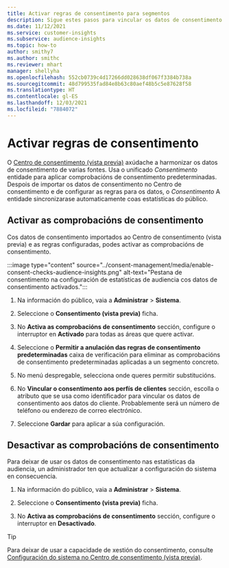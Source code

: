 ```yaml
---
title: Activar regras de consentimento para segmentos
description: Sigue estes pasos para vincular os datos de consentimento e activar as comprobacións de consentimento nas estatísticas da audiencia. Un administrador tamén pode desactivar as comprobacións de consentimento.
ms.date: 11/12/2021
ms.service: customer-insights
ms.subservice: audience-insights
ms.topic: how-to
author: smithy7
ms.author: smithc
ms.reviewer: mhart
manager: shellyha
ms.openlocfilehash: 552cb0739c4d17266dd028638df067f3384b738a
ms.sourcegitcommit: 48d799535fad84e8b63c80aef48b5c5e87628f58
ms.translationtype: HT
ms.contentlocale: gl-ES
ms.lasthandoff: 12/03/2021
ms.locfileid: "7884072"
---
```

# <a name="activate-consent-rules"></a>Activar regras de consentimento

O [Centro de consentimento (vista previa)](../consent-management/overview.md) axúdache a harmonizar os datos de consentimento de varias fontes. Usa o unificado *Consentimento* entidade para aplicar comprobacións de consentimento predeterminadas. Despois de importar os datos de consentimento no Centro de consentimento e de configurar as regras para os datos, o *Consentimento* A entidade sincronizarase automaticamente coas estatísticas do público.

## <a name="enable-consent-checks"></a>Activar as comprobacións de consentimento

Cos datos de consentimento importados ao Centro de consentimento (vista previa) e as regras configuradas, podes activar as comprobacións de consentimento. 

:::image type="content" source="../consent-management/media/enable-consent-checks-audience-insights.png" alt-text="Pestana de consentimento na configuración de estatísticas de audiencia cos datos de consentimento activados.":::

1. Na información do público, vaia a **Administrar** > **Sistema**.

1. Seleccione o **Consentimento (vista previa)** ficha.

1. No **Activa as comprobacións de consentimento** sección, configure o interruptor en **Activado** para todas as áreas que quere activar.

1. Seleccione o **Permitir a anulación das regras de consentimento predeterminadas** caixa de verificación para eliminar as comprobacións de consentimento predeterminadas aplicadas a un segmento concreto. 

1. No menú despregable, selecciona onde queres permitir substitucións.     

1. No **Vincular o consentimento aos perfís de clientes** sección, escolla o atributo que se usa como identificador para vincular os datos de consentimento aos datos do cliente. Probablemente será un número de teléfono ou enderezo de correo electrónico. 

1. Seleccione **Gardar** para aplicar a súa configuración.

## <a name="disable-consent-checks"></a>Desactivar as comprobacións de consentimento

Para deixar de usar os datos de consentimento nas estatísticas da audiencia, un administrador ten que actualizar a configuración do sistema en consecuencia.

1. Na información do público, vaia a **Administrar** > **Sistema**.

1. Seleccione o **Consentimento (vista previa)** ficha.

1. No **Activa as comprobacións de consentimento** sección, configure o interruptor en **Desactivado**.

> [!TIP]
> Para deixar de usar a capacidade de xestión do consentimento, consulte [Configuración do sistema no Centro de consentimento (vista previa)](../consent-management/system-settings.md).
